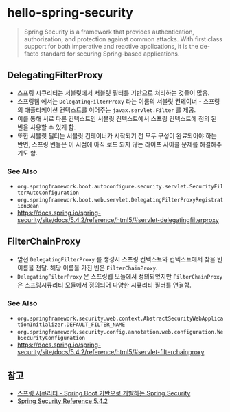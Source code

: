 # hello-spring-security

> Spring Security is a framework that provides authentication, authorization, and protection against common attacks. With first class support for both imperative and reactive applications, it is the de-facto standard for securing Spring-based applications.

## DelegatingFilterProxy
- 스프링 시큐리티는 서블릿에서 서블릿 필터를 기반으로 처리하는 것들이 많음.
- 스프링웹 에서는 `DelegatingFilterProxy` 라는 이름의 서블릿 컨테이너 - 스프링의 애플리케이션 컨텍스트를 이어주는 `javax.servlet.Filter` 를 제공.
- 이를 통해 서로 다른 컨텍스트인 서블릿 컨텍스트에서 스프링 컨텍스트에 정의 된 빈을 사용할 수 있게 함.
- 또한 서블릿 필터는 서블릿 컨테이너가 시작되기 전 모두 구성이 완료되어야 하는 반면, 스프링 빈들은 이 시점에 아직 로드 되지 않는 라이프 사이클 문제를 해결해주기도 함.

### See Also
- `org.springframework.boot.autoconfigure.security.servlet.SecurityFilterAutoConfiguration`
- `org.springframework.boot.web.servlet.DelegatingFilterProxyRegistrationBean`
- https://docs.spring.io/spring-security/site/docs/5.4.2/reference/html5/#servlet-delegatingfilterproxy


## FilterChainProxy
- 앞선 `DelegatingFilterProxy` 를 생성시 스프링 컨텍스트와 컨텍스트에서 찾을 빈 이름을 전달.  해당 이름을 가진 빈은 `FilterChainProxy`.
- `DelegatingFilterProxy` 은 스프링웹 모듈에서 정의되었지만 `FilterChainProxy` 은 스프링시큐리티 모듈에서 정의되어 다양한 시큐리티 필터를 연결함.

### See Also
- `org.springframework.security.web.context.AbstractSecurityWebApplicationInitializer.DEFAULT_FILTER_NAME`
- `org.springframework.security.config.annotation.web.configuration.WebSecurityConfiguration`
- https://docs.spring.io/spring-security/site/docs/5.4.2/reference/html5/#servlet-filterchainproxy


## 참고
- [스프링 시큐리티 - Spring Boot 기반으로 개발하는 Spring Security](https://www.inflearn.com/course/%EC%BD%94%EC%96%B4-%EC%8A%A4%ED%94%84%EB%A7%81-%EC%8B%9C%ED%81%90%EB%A6%AC%ED%8B%B0#)
- [Spring Security Reference 5.4.2](https://docs.spring.io/spring-security/site/docs/5.4.2/reference/html5/)